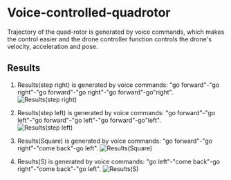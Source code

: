 # Voice-controlled-quadrotor
Trajectory of the quad-rotor is generated by voice commands, which makes the control easier and the drone controller function controls the drone's velocity, acceleration and pose.

## Results
1. Results(step right) is generated by voice commands: "go forward"-"go right"-"go forward"-"go right"-"go forward"-go"right".
![Results(step right)](https://user-images.githubusercontent.com/67323988/98483674-55e86400-2230-11eb-80a3-3704cf584e4f.png)

2. Results(step left) is generated by voice commands: "go forward"-"go left"-"go forward"-"go left"-"go forward"-go"left".   
![Results(step left)](https://user-images.githubusercontent.com/67323988/98483671-4ff28300-2230-11eb-821b-ca92f031e41b.png)

3. Results(Square) is generated by voice commands: "go forward"-"go right"-"come back"-go left".
![Results(Square)](https://user-images.githubusercontent.com/67323988/98483667-4b2dcf00-2230-11eb-909b-398f9bd14cec.png)

4. Results(S) is generated by voice commands: "go left"-"come back"-go right"-"come back"-"go left".
![Results(S)](https://user-images.githubusercontent.com/67323988/98483663-4406c100-2230-11eb-8845-82119c846615.png)

